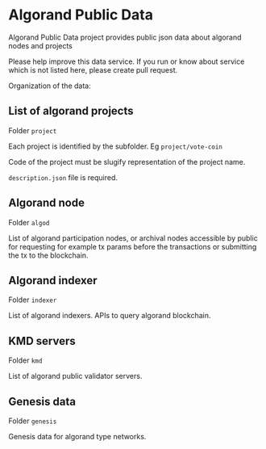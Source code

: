# Algorand Public Data

Algorand Public Data project provides public json data about algorand nodes and projects

Please help improve this data service. If you run or know about service which is not listed here, please create pull request.

Organization of the data:

## List of algorand projects

Folder `project`

Each project is identified by the subfolder. Eg `project/vote-coin`

Code of the project must be slugify representation of the project name.

`description.json` file is required.

## Algorand node

Folder `algod`

List of algorand participation nodes, or archival nodes accessible by public for requesting for example tx params before the transactions or submitting the tx to the blockchain.

## Algorand indexer

Folder `indexer`

List of algorand indexers. APIs to query algorand blockchain.

## KMD servers

Folder `kmd`

List of algorand public validator servers.

## Genesis data

Folder `genesis`

Genesis data for algorand type networks.